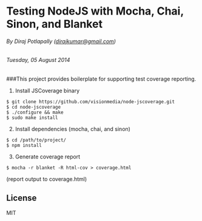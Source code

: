 # Testing NodeJS with Mocha, Chai, Sinon, and Blanket

###### By Diraj Potlapally (dirajkumar@gmail.com)
###### Tuesday, 05 August 2014

###This project provides boilerplate for supporting test coverage reporting.

1. Install JSCoverage binary
```
$ git clone https://github.com/visionmedia/node-jscoverage.git
$ cd node-jscoverage
$ ./configure && make
$ sudo make install
```

2. Install dependencies (mocha, chai, and sinon)
```
$ cd /path/to/project/
$ npm install
```

3. Generate coverage report
```
$ mocha -r blanket -R html-cov > coverage.html
```
(report output to coverage.html)

## License
MIT